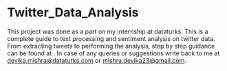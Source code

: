 # Twitter_Data_Analysis
This project was done as a part on my internship at dataturks. This is a complete guide to text processing and sentiment analysis on twitter data. From extracting tweets to performing the analysis, step by step guidance can be found at . In case of any queries or suggestions write back to me at devika.mishra@dataturks.com or mishra.devika23@gmail.com. 
